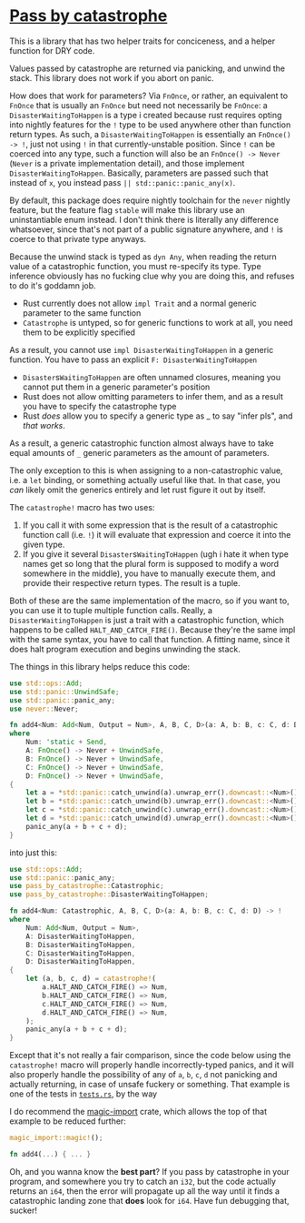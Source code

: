 # [Pass by catastrophe](https://twitter.com/Dev14e/status/1526324763521871872)

This is a library that has two helper traits for conciceness, and a helper function for DRY code.

Values passed by catastrophe are returned via panicking, and unwind the stack. This library does not work if you abort on panic.

How does that work for parameters? Via ``FnOnce``, or rather, an equivalent to ``FnOnce`` that is usually an ``FnOnce`` but need not necessarily be ``FnOnce``: a ``DisasterWaitingToHappen`` is a type i created because rust requires opting into nightly features for the ``!`` type to be used anywhere other than function return types. As such, a ``DisasterWaitingToHappen`` is essentially an ``FnOnce() -> !``, just not using ``!`` in that currently-unstable position. Since ``!`` can be coerced into any type, such a function will also be an ``FnOnce() -> Never`` (``Never`` is a private implementation detail), and those implement ``DisasterWaitingToHappen``. Basically, parameters are passed such that instead of ``x``, you instead pass ``|| std::panic::panic_any(x)``.

By default, this package does require nightly toolchain for the ``never`` nightly feature, but the feature flag ``stable`` will make this library use an uninstantiable enum instead. I don't think there is literally any difference whatsoever, since that's not part of a public signature anywhere, and ``!`` is coerce to that private type anyways.

Because the unwind stack is typed as ``dyn Any``, when reading the return value of a catastrophic function, you must re-specify its type. Type inference obviously has no fucking clue why you are doing this, and refuses to do it's goddamn job.

-   Rust currently does not allow ``impl Trait`` and a normal generic parameter to the same function
-   ``Catastrophe`` is untyped, so for generic functions to work at all, you need them to be explicitly specified

As a result, you cannot use `impl DisasterWaitingToHappen` in a generic function. You have to pass an explicit `F: DisasterWaitingToHappen`

-   ``Disaster``s``WaitingToHappen`` are often unnamed closures, meaning you cannot put them in a generic parameter's position
-   Rust does not allow omitting parameters to infer them, and as a result you have to specify the catastrophe type
-   Rust *does* allow you to specify a generic type as _ to say "infer pls", and *that works*.

As a result, a generic catastrophic function almost always have to take equal amounts of `_` generic parameters as the amount of parameters.

The only exception to this is when assigning to a non-catastrophic value, i.e. a ``let`` binding, or something actually useful like that. In that case, you *can* likely omit the generics entirely and let rust figure it out by itself.

The ``catastrophe!`` macro has two uses:

1. If you call it with some expression that is the result of a catastrophic function call (i.e. ``!``) it will evaluate that expression and coerce it into the given type.
2. If you give it several ``Disaster``s``WaitingToHappen`` (ugh i hate it when type names get so long that the plural form is supposed to modify a word somewhere in the middle), you have to manually execute them, and provide their respective return types. The result is a tuple.

Both of these are the same implementation of the macro, so if you want to, you can use it to tuple multiple function calls. Really, a ``DisasterWaitingToHappen`` is just a trait with a catastrophic function, which happens to be called ``HALT_AND_CATCH_FIRE()``. Because they're the same impl with the same syntax, you have to call that function. A fitting name, since it does halt program execution and begins unwinding the stack.

The things in this library helps reduce this code:

```rust
use std::ops::Add;
use std::panic::UnwindSafe;
use std::panic::panic_any;
use never::Never;

fn add4<Num: Add<Num, Output = Num>, A, B, C, D>(a: A, b: B, c: C, d: D) -> !
where
    Num: 'static + Send,
    A: FnOnce() -> Never + UnwindSafe,
    B: FnOnce() -> Never + UnwindSafe,
    C: FnOnce() -> Never + UnwindSafe,
    D: FnOnce() -> Never + UnwindSafe,
{
    let a = *std::panic::catch_unwind(a).unwrap_err().downcast::<Num>().unwrap();
    let b = *std::panic::catch_unwind(b).unwrap_err().downcast::<Num>().unwrap();
    let c = *std::panic::catch_unwind(c).unwrap_err().downcast::<Num>().unwrap();
    let d = *std::panic::catch_unwind(d).unwrap_err().downcast::<Num>().unwrap();
    panic_any(a + b + c + d);
}
```

into just this:

```rust
use std::ops::Add;
use std::panic::panic_any;
use pass_by_catastrophe::Catastrophic;
use pass_by_catastrophe::DisasterWaitingToHappen;

fn add4<Num: Catastrophic, A, B, C, D>(a: A, b: B, c: C, d: D) -> !
where
    Num: Add<Num, Output = Num>,
    A: DisasterWaitingToHappen,
    B: DisasterWaitingToHappen,
    C: DisasterWaitingToHappen,
    D: DisasterWaitingToHappen,
{
    let (a, b, c, d) = catastrophe!(
        a.HALT_AND_CATCH_FIRE() => Num,
        b.HALT_AND_CATCH_FIRE() => Num,
        c.HALT_AND_CATCH_FIRE() => Num,
        d.HALT_AND_CATCH_FIRE() => Num,
    );
    panic_any(a + b + c + d);
}
```

Except that it's not really a fair comparison, since the code below using the ``catastrophe!`` macro will properly handle incorrectly-typed panics, and it will also properly handle the possibility of any of ``a``, ``b``, ``c``, ``d`` not panicking and actually returning, in case of unsafe fuckery or something. That example is one of the tests in [``tests.rs``](src/tests.rs), by the way

I do recommend the [magic-import](https://crates.io/crates/magic-import) crate, which allows the top of that example to be reduced further:

```rust
magic_import::magic!();

fn add4(...) { ... }
```

Oh, and you wanna know the **best part**? If you pass by catastrophe in your program, and somewhere you try to catch an ``i32``, but the code actually returns an ``i64``, then the error will propagate up all the way until it finds a catastrophic landing zone that **does** look for ``i64``. Have fun debugging that, sucker!
